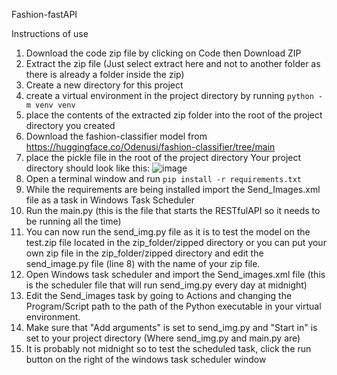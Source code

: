 Fashion-fastAPI

Instructions of use
1. Download the code zip file by clicking on Code then Download ZIP
2. Extract the zip file (Just select extract here and not to another folder as there is already a folder inside the zip)
3. Create a new directory for this project
4. create a virtual environment in the project directory by running `python -m venv venv`
5. place the contents of the extracted zip folder into the root of the project directory you created 
6. Download the fashion-classifier model from https://huggingface.co/Odenusi/fashion-classifier/tree/main
7. place the pickle file in the root of the project directory
   Your project directory should look like this: ![image](https://github.com/Odenusi/fashion-fastAPI/assets/126173522/6d5960d7-f261-4f71-9f21-317487d94dca)
8. Open a terminal window and run `pip install -r requirements.txt`
9. While the requirements are being installed import the Send_Images.xml file as a task in Windows Task Scheduler
10. Run the main.py (this is the file that starts the RESTfulAPI so it needs to be running all the time)
11. You can now run the send_img.py file as it is to test the model on the test.zip file located in the zip_folder/zipped directory or you can put your own zip file in the zip_folder/zipped directory and edit the send_image.py file (line 8) with the name of your zip file.
12. Open Windows task scheduler and import the Send_images.xml file (this is the scheduler file that will run send_img.py every day at midnight)
13. Edit the Send_images task by going to Actions and changing the Program/Script path to the path of the Python executable in your virtual environment.
14. Make sure that "Add arguments" is set to send_img.py and "Start in" is set to your project directory (Where send_img.py and main.py are)
15. It is probably not midnight so to test the scheduled task, click the run button on the right of the windows task scheduler window
